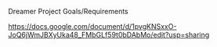 Dreamer Project Goals/Requirements

https://docs.google.com/document/d/1pvgKNSxxO-JoQ6jWmJBXyUka48_FMbGLf59t0bDAbMo/edit?usp=sharing

